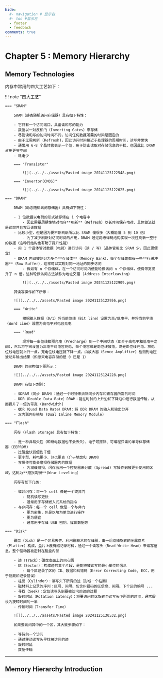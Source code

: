 ```yaml
---
hide:
  #- navigation # 显示右
  #- toc #显示左
  - footer
  - feedback
comments: true
---
```


# Chapter 5 : Memory Hierarchy

## Memory Technologies

内存中常用的四大工艺如下：

!!! note "四大工艺"

	=== "SRAM"
	
		SRAM（静态随机访问存储器）具有如下特性：
		
		- 它只有一个访问端口，具备读和写的能力
	    - 数据以一对反相门（Inverting Gates）来存储
		- 尽管读和写的访问时间不同，访问任何数据所需的时间是固定的
		- 由于无需刷新 (Refresh)，因此访问时间接近于处理器的周期时间，读写非常快
		- 通常用 6-8 个晶体管表示一个位，用于防止读取对存储信息的干扰，也因此比 DRAM 占用更多空间
		- 耗电少
		
		=== "Transistor"
		
			![](../../../assets/Pasted image 20241125122548.png)
		
		=== "Invertor(CMOS)"
		
			![](../../../assets/Pasted image 20241125122625.png)
	
	=== "DRAM"
	
		DRAM（动态随机访问存储器）具有如下特性：
		
		- 1 位数据以电荷的形式被存储在 1 个电容中
	        - 因此需要周期性地对电容**刷新**（Refresh）以长时间保存电荷，具体做法就是读取并且写回该数据
		- 比较小型，但是因为要不断刷新所以比 SRAM 慢很多（大概能慢 5 到 10 倍）
			- 为了减少刷新对访问时间的占用，DRAM 通过两级译码结构实现一次性刷新一整行的数据（这种行结构也有助于提升性能）
		- 用 1 个晶体管对数据（电荷）进行访问（读 / 写）（晶体管用比 SRAM 少，因此更便宜）
	    - DRAM 内部被划分为多个**存储体**（Memory Bank），每个存储体都有一些**行缓冲器**（Row Buffer），这样可以实现对同一地址的同步访问
		    - 假如有 n 个存储体，在一个访问时间内便能轮换访问 n 个存储体，使得带宽提升了 n 倍，这种轮换访问方法被称为地址交错 (Address Interleaving)
			
			![](../../../assets/Pasted image 20241125122909.png)
		
		其读写操作如下所示：
		
		![](../../../assets/Pasted image 20241125122956.png)
		
		=== "Write"
		
			根据输入数据（0/1）将当前位线（Bit line）设置为高/低电平，并将当前字线（Word Line）设置为高电平对电容充电
		
		=== "Read"
		
			现将每一条位线都预充电（Precharge）到一个中间状态（即介于高电平和低电平之间），然后将字线设置为高电平对电容充电，每个电容或是向位线放电，或是由位线充电。放电位线电压就上升一点，充电位线电压就下降一点，由放大器（Sence Amplifier）检测到电压波动并输出结果（即原来电容存储的是 0 还是 1）
		
		DRAM 的架构如下图所示：
		
		![](../../../assets/Pasted image 20241125124228.png)
		
		DRAM 有如下类别：
		
		- SDRAM（同步 DRAM）：通过一个时钟来消除同步内存和寄存器所需的时间
		- DDR（Double Data Rate）DRAM：能在时钟的上升沿和下降沿中进行数据传输，从而提升了一倍的带宽 (Bandwidth)
		- QDR（Quad Data Rate）DRAM：将 DDR DRAM 的输入和输出分开
		- 双内联内存模块 (Dual Inline Memory Module)
	
	=== "Flash"
	
		闪存（Flash Storage）具有如下特性：
		
		- 是一种非易失性（即断电数据也不会丢失）、电子可擦除、可编程只读的半导体存储器 (EEPROM)
		- 比磁盘快百倍到千倍
		- 更小型、耗电更小，但也更贵（介于地盘和 DRAM）
		- 写操作可能会磨损存储器内的数据
			- 为减缓磨损，闪存会用一个控制器来分散 (Spread) 写操作到被更少使用的区域，这称为**磨损均衡**(Wear Leveling)
		
		闪存有如下几类：
		
		- 或非闪存：每一个 cell 像是一个或非门
			- 随机读写更快
			- 通常用于存储嵌入式系统的指令
		- 与非闪存：每一个 cell 像是一个与非门
			- 更为密集，但是以块为单位进行操作
			- 更为便宜
			- 通常用于存储 USB 密钥、媒体数据等
	
	=== "Disk"
	
		磁盘（Disk）是一个非易失性、利用磁技术的存储器，由一组绕轴旋转的金属盘片（Platter）构成，盘片上覆有磁记录材料，通过一个读写头（Read-Write Head）来读写信息，整个驱动器被密封在磁盘内部
		
		- 迹（Track）：磁盘表面上的同心圆
		- 区（Sector）：构成迹的某个片段，是能够被读写的最小单位的信息
			- 每个区记录了区的 ID、数据和纠错码（Error Correcting Code, ECC，用于隐藏和记录错误）
		- 柱面（Cylinder）：读写头下所有的迹（形成一个柱面）
		- 磁材料上记录的序列：区号、间隔、包含纠错码的区信息、间隔、下个区的编号 ...
		- 寻找（Seek）：定位读写头到要被访问的迹的过程
		- 旋转时延（Rotation Latency）：将要访问的区旋转至读写头下所需的时间，通常假设为旋转时间的一半
		- 传输时间（Transfer Time）
		
		![](../../../assets/Pasted image 20241125130532.png)
		
		如果要访问其中的一个区，其大致步骤如下：
		
		- 等待前一个访问
		- 通过移动读写头寻找被访问的迹
		- 旋转时延
		- 数据传输
***
## Memory Hierarchy Introduction

